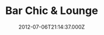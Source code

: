 ---
date: 2012-07-06T21:14:37.000Z
title: Bar Chic & Lounge
latitude: 52.6046010466937
longitude: 1.7363023460165947
url: http://www.theatlantiscomplex.co.uk/bar-chic
category: checkin
---